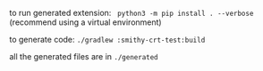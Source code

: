 to run generated extension: ` python3 -m pip install . --verbose` (recommend using a virtual environment)

to generate code: `./gradlew :smithy-crt-test:build`

all the generated files are in `./generated`